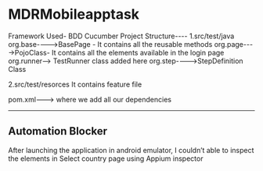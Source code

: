 # MDRMobileapptask

Framework Used- BDD Cucumber
Project Structure----
1.src/test/java
org.base---->BasePage - It contains all the reusable methods
org.page---->PojoClass- It contains all the elements available in the login page
org.runner--> TestRunner class added here
org.step---->StepDefinition Class

2.src/test/resorces
It contains feature file

pom.xml---> where we add all our dependencies

------------------
Automation Blocker
------------------
After launching the application in android emulator, 
I couldn’t able to inspect the elements in Select country page using Appium inspector


